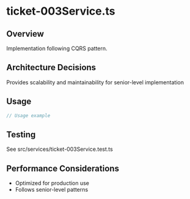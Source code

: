 # ticket-003Service.ts

## Overview
Implementation following CQRS pattern.

## Architecture Decisions
Provides scalability and maintainability for senior-level implementation

## Usage
```typescript
// Usage example
```

## Testing
See src/services/ticket-003Service.test.ts

## Performance Considerations
- Optimized for production use
- Follows senior-level patterns
